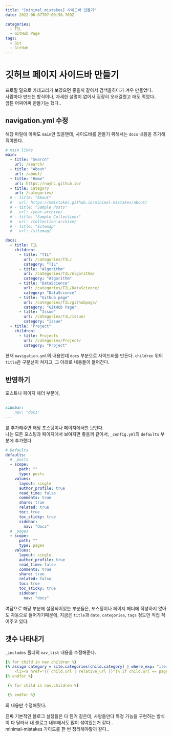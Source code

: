 ```yaml
---
title: "[minimal_mistakes] 사이드바 만들기"
date: 2022-06-07T07:00:58.769Z

categories:
  - TIL
  - GitHub Page
tags:
  - Git
  - GitHub
---
```


# 깃허브 페이지 사이드바 만들기
프로필 밑으로 카테고리가 보였으면 좋을꺼 같아서 검색을하다가 겨우 만들었다.  
사람마다 만드는 방식이나, 자세한 설명이 없어서 굉장히 오래걸렸고 애도 먹었다..  
암튼 어찌어찌 만들기는 했다..

## navigation.yml 수정
해당 파일에 아마도 `main`만 있을텐데, 사이드바를 만들기 위해서는 `docs` 내용을 추가해줘야한다.
```yml
# main links
main:
  - title: "Search"
    url: /search/
  - title: "About"
    url: /about/
  - title: "Home"
    url: https://nuyhc.github.io/
  - title: Category
    url: /categories/
  # - title: "About"
  #   url: https://mmistakes.github.io/minimal-mistakes/about/
  # - title: "Sample Posts"
  #   url: /year-archive/
  # - title: "Sample Collections"
  #   url: /collection-archive/
  # - title: "Sitemap"
  #   url: /sitemap/

docs:
  - title: TIL
    children:
      - title: "TIL"
        url: /categories/TIL/
        category: "TIL"
      - title: "Algorithm"
        url: /categories/TIL/Algorithm/
        category: "Algorithm"
      - title: "DataScience"
        url: /categories/TIL/DataScience/
        category: "DataScience"
      - title: "Github page"
        url: /categories/TIL/githubpage/
        category: "GitHub Page"
      - title: "Issue"
        url: /categories/TIL/Issue/
        category: "Issue"
  - title: "Project"
    children:
      - title: Projects
        url: /categories/Project/
        category: "Project"
```

현재 `navigation.yml`의 내용인데 `docs` 부분으로 사이드바를 만든다. `children` 위의 `title`은 구분선이 쳐지고, 그 아래로 내용들이 들어간다.  

## 반영하기
포스트나 페이지 헤더 부분에,  
```md
---
sidebar:
    nav: "docs"
---
```

를 추가해주면 해당 포스팅이나 페이지에서만 보인다.  
나는 모든 포스팅과 페이지에서 보여지면 좋을꺼 같아서, `_config.yml`의 `defaults` 부분에 추가했다.
```yml
# Defaults
defaults:
  # _posts
  - scope:
      path: ""
      type: posts
    values:
      layout: single
      author_profile: true
      read_time: false
      comments: true
      share: true
      related: true
      toc: true
      toc_sticky: true
      sidebar:
        nav: "docs"
  # _pages
  - scope:
      path: ""
      type: pages
    values:
      layout: single
      author_profile: true
      read_time: false
      comments: true
      share: true
      related: false
      toc: true
      toc_sticky: true
      sidebar:
        nav: "docs"
```
여담으로 해당 부분에 설정되어있는 부분들은, 포스팅이나 페이지 헤더에 작성하지 않아도 자동으로 들어가기때문에, 지금은 `title`과 `date`, `categories`, `tags` 정도만 직접 적어주고 있다.

## 갯수 나타내기
`_includes` 폴더의 `nav_list` 내용을 수정해준다.
```yml
{% for child in nav.children %}
{% assign category = site.categories[child.category] | where_exp: "item", "item.hidden != true" %}
    <li><a href="{{ child.url | relative_url }}"{% if child.url == page.url %} class="active"{% endif %}>{{ child.title }} ({{ category.size }})</a></li>
{% endfor %}
```

```yml
 {% for child in nav.children %}

 {% endfor %}
 ```
 의 내용만 수정해줬다.

 진짜 기본적인 블로그 설정들은 다 된거 같은데, 사람들만다 특정 기능을 구현하는 방식이 다 달라서 내 블로그 내부에서도 많이 섞여있는거 같다..  
 minimal-mistakes 가이드를 한 번 정리해야할꺼 같다..